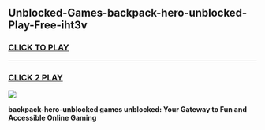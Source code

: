 
## Unblocked-Games-backpack-hero-unblocked-Play-Free-iht3v
<h3>
<a href="https://premium76.site?title=backpack-hero-unblocked&ref=18A1">CLICK TO PLAY</a></h3>
<hr>

<h3>
<a href="https://premium76.site?title=backpack-hero-unblocked&ref=18A1">CLICK 2 PLAY</a>
  
</h3>

<a href="https://premium76.site?title=backpack-hero-unblocked&ref=18A1"><img src="https://clearcache.store/games.png"></a>


**backpack-hero-unblocked games unblocked: Your Gateway to Fun and Accessible Online Gaming**
